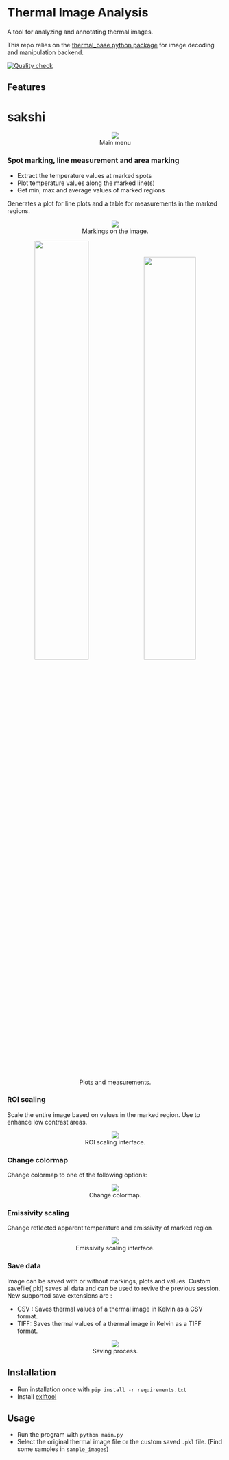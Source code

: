 # Thermal Image Analysis
A tool for analyzing and annotating thermal images.

This repo relies on the [thermal_base python package](https://github.com/detecttechnologies/thermal_base) for image decoding and manipulation backend.

[![Quality check](https://github.com/detecttechnologies/Thermal_Image_Analysis/actions/workflows/qualitycheck.yml/badge.svg)](https://github.com/detecttechnologies/Thermal_Image_Analysis/actions)

## Features
# sakshi 
<p align="center"><img src="assets/images/main.gif" /><br/>Main menu</p>

### Spot marking, line measurement and area marking

- Extract the temperature values at marked spots
- Plot temperature values along the marked line(s)
- Get min, max and average values of marked regions

Generates a plot for line plots and a table for measurements in the marked regions.

<p align="center"><img src="assets/images/markings.png" /><br/>Markings on the image.</p>

<p align="center">
    <img src="assets/images/graph.png" width="50%"/>
    <img src="assets/images/table.png" width ="49%"/>
    <br/>Plots and measurements.
</p>


### ROI scaling
Scale the entire image based on values in the marked region. Use to enhance low contrast areas.

<p align="center"><img src="assets/images/roi.png" /><br/>ROI scaling interface.</p>

### Change colormap
Change colormap to one of the following options:

<p align="center"><img src="assets/images/cmap.gif" /><br/>Change colormap.</p>

### Emissivity scaling
Change reflected apparent temperature and emissivity of marked region.

<p align="center"><img src="assets/images/emm.png" /><br/>Emissivity scaling interface.</p>

### Save data
Image can be saved with or without markings, plots and values. Custom savefile(.pkl) saves all data and can be used to revive the previous session. New supported save extensions are :
 - CSV : Saves thermal values of a thermal image in Kelvin as a CSV format.
 - TIFF: Saves thermal values of a thermal image in Kelvin as a TIFF format.

<p align="center"><img src="assets/images/saveProcess.gif" /><br/>Saving process.</p>

## Installation
 - Run installation once with `pip install -r requirements.txt`
 - Install [exiftool](https://exiftool.org/install.html)

## Usage
 - Run the program with `python main.py`
 - Select the original thermal image file or the custom saved `.pkl` file. (Find some samples in `sample_images`)
 
